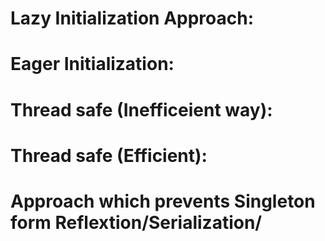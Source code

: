 # Lazy Initialization Approach: 


# Eager Initialization:


# Thread safe (Inefficeient way):


# Thread safe (Efficient):



# Approach which prevents Singleton form Reflextion/Serialization/



